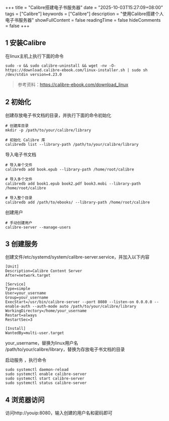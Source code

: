 +++
title = "Calibre搭建电子书服务器"
date = "2025-10-03T15:27:09+08:00"
tags = ["Calibre"]
keywords = ["Calibre"]
description = "使用Calibre搭建个人电子书服务器"
showFullContent = false
readingTime = false
hideComments = false
+++

## 1 安装Calibre
在linux主机上执行下面的命令
```
sudo -v && sudo calibre-uninstall && wget -nv -O- https://download.calibre-ebook.com/linux-installer.sh | sudo sh /dev/stdin version=4.23.0
```
> 参考资料：https://calibre-ebook.com/download_linux

## 2 初始化
创建存放电子书文档的目录，并执行下面的命令初始化
```
# 创建库目录
mkdir -p /path/to/your/calibre/library

# 初始化 Calibre 库
calibredb list --library-path /path/to/your/calibre/library
```
导入电子书文档
```
# 导入单个文件
calibredb add book.epub --library-path /home/root/calibre

# 导入多个文件
calibredb add book1.epub book2.pdf book3.mobi --library-path /home/root/calibre

# 导入整个目录
calibredb add /path/to/ebooks/ --library-path /home/root/calibre
```

创建用户
```
# 手动创建用户
calibre-server --manage-users
```

## 3 创建服务
创建文件/etc/systemd/system/calibre-server.service，并加入以下内容
```
[Unit]
Description=Calibre Content Server
After=network.target

[Service]
Type=simple
User=your_username
Group=your_username
ExecStart=/usr/bin/calibre-server --port 8080 --listen-on 0.0.0.0 --enable-auth --auth-mode auto /path/to/your/calibre/library
WorkingDirectory=/home/your_username
Restart=always
RestartSec=3

[Install]
WantedBy=multi-user.target
```
your_username，替换为linux用户名  
/path/to/your/calibre/library，替换为存放电子书文档的目录

启动服务 ，执行命令
```
sudo systemctl daemon-reload
sudo systemctl enable calibre-server
sudo systemctl start calibre-server
sudo systemctl status calibre-server
```

## 4 浏览器访问
访问http://youip:8080，输入创建的用户名和密码即可